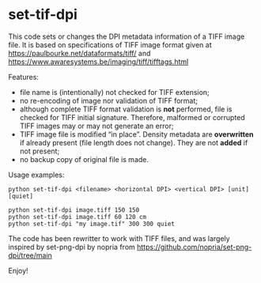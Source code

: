 # set-tif-dpi
This code sets or changes the DPI metadata information of a TIFF image file. It is based on specifications of TIFF image format given at https://paulbourke.net/dataformats/tiff/ and https://www.awaresystems.be/imaging/tiff/tifftags.html

Features:
- file name is (intentionally) not checked for TIFF extension;
- no re-encoding of image nor validation of TIFF format;
- although complete TIFF format validation is **not** performed, file is checked for TIFF initial signature. Therefore, malformed or corrupted TIFF images may or may not generate an error;
- TIFF image file is modified “in place”. Density metadata are **overwritten** if already present (file length does not change). They are not **added** if not present;
- no backup copy of original file is made.

Usage examples:

````
python set-tif-dpi <filename> <horizontal DPI> <vertical DPI> [unit] [quiet]

python set-tif-dpi image.tiff 150 150
python set-tif-dpi image.tiff 60 120 cm
python set-tif-dpi "my image.tif" 300 300 quiet
````

The code has been rewritter to work with TIFF files, and was largely inspired by set-png-dpi by nopria from https://github.com/nopria/set-png-dpi/tree/main

Enjoy!

